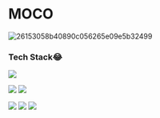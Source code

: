 # MOCO

![26153058b40890c056265e09e5b32499](https://user-images.githubusercontent.com/78400219/106559394-ab4ebb80-6568-11eb-848d-067443bb3497.gif)



### **Tech Stack**😂


<img src="https://img.shields.io/badge/MySQL-4479A1?style=flat-square&logo=MySQL&logoColor=white"/></a>


<img src="https://img.shields.io/badge/C++-00599C?style=flat-square&logo=cplusplus&logoColor=white"/></a>
<img src="https://img.shields.io/badge/HTML5-E34F26?style=flat-square&logo=HTML5&logoColor=white"/></a>

<img src="https://img.shields.io/badge/JavaScript-F7DF12?style=flat-square&logo=JavaScript&logoColor=white"/></a>
<img src="https://img.shields.io/badge/CSS3-1572B6?style=flat-square&logo=CSS3&logoColor=white"/></a>
<img src="https://img.shields.io/badge/Spring-6DB33F?style=flat-square&logo=Spring&logoColor=white"/></a> 
